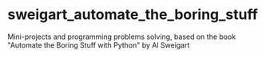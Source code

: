 # sweigart_automate_the_boring_stuff
Mini-projects and programming problems solving, based on the book "Automate the Boring Stuff with Python" by Al Sweigart
